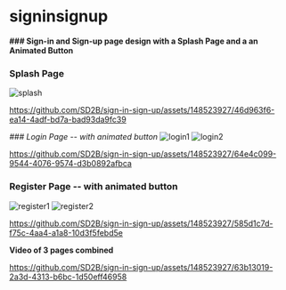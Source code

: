 # signinsignup

**### Sign-in and Sign-up page design with a Splash Page and a an Animated Button**

### **Splash Page**
![splash](https://github.com/SD2B/sign-in-sign-up/assets/148523927/eebb91e0-a56c-47ab-8315-6c0a007e0b0c)

https://github.com/SD2B/sign-in-sign-up/assets/148523927/46d963f6-ea14-4adf-bd7a-bad93da9fc39


*### *Login Page -- with animated button**
![login1](https://github.com/SD2B/sign-in-sign-up/assets/148523927/c7212af3-4878-44e7-9a2f-1e9bedf9d807)
![login2](https://github.com/SD2B/sign-in-sign-up/assets/148523927/8bbb1d41-723f-47cf-b412-d7b5ec7c8410)

https://github.com/SD2B/sign-in-sign-up/assets/148523927/64e4c099-9544-4076-9574-d3b0892afbca


### **Register Page -- with animated button**
![register1](https://github.com/SD2B/sign-in-sign-up/assets/148523927/9c4b423b-af91-4de0-b822-ecd8110ccb26)
![register2](https://github.com/SD2B/sign-in-sign-up/assets/148523927/7bf3b177-b8e7-4887-aba0-c3ae25505105)

https://github.com/SD2B/sign-in-sign-up/assets/148523927/585d1c7d-f75c-4aa4-a1a8-10d3f5febd5e


**Video of 3 pages combined**

https://github.com/SD2B/sign-in-sign-up/assets/148523927/63b13019-2a3d-4313-b6bc-1d50eff46958



